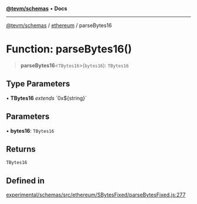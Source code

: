 [**@tevm/schemas**](../../README.md) • **Docs**

***

[@tevm/schemas](../../modules.md) / [ethereum](../README.md) / parseBytes16

# Function: parseBytes16()

> **parseBytes16**\<`TBytes16`\>(`bytes16`): `TBytes16`

## Type Parameters

• **TBytes16** *extends* \`0x$\{string\}\`

## Parameters

• **bytes16**: `TBytes16`

## Returns

`TBytes16`

## Defined in

[experimental/schemas/src/ethereum/SBytesFixed/parseBytesFixed.js:277](https://github.com/qbzzt/tevm-monorepo/blob/main/experimental/schemas/src/ethereum/SBytesFixed/parseBytesFixed.js#L277)
